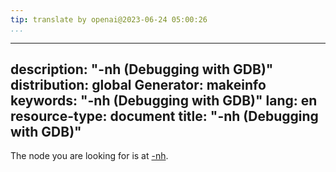 ```yaml
---
tip: translate by openai@2023-06-24 05:00:26
...
```

---
description: "-nh (Debugging with GDB)"
distribution: global
Generator: makeinfo
keywords: "-nh (Debugging with GDB)"
lang: en
resource-type: document
title: "-nh (Debugging with GDB)"
---
The node you are looking for is at [-nh](Mode-Options.html#g_t_002dnh).
